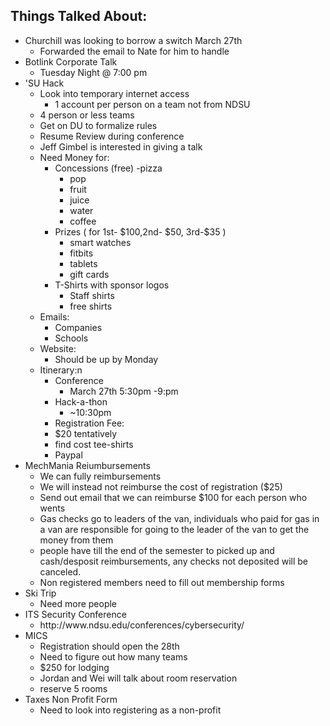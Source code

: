 <h2>Things Talked About:</h2>

<ul>
<li>Churchill was looking to borrow a switch March 27th

<ul>
<li>Forwarded the email to Nate for him to handle</li>
</ul></li>
<li>Botlink Corporate Talk

<ul>
<li>Tuesday Night @ 7:00 pm</li>
</ul></li>
<li>'SU Hack

<ul>
<li>Look into temporary internet access 

<ul>
<li>1 account per person on a team not from NDSU</li>
</ul></li>
<li>4 person or less teams</li>
<li>Get on DU to formalize rules</li>
<li>Resume Review during conference</li>
<li>Jeff Gimbel is interested in giving a talk</li>
<li>Need Money for:

<ul>
<li>Concessions (free)
-pizza 

<ul>
<li>pop </li>
<li>fruit </li>
<li>juice </li>
<li>water </li>
<li>coffee</li>
</ul></li>
<li>Prizes ( for 1st- $100,2nd- $50, 3rd-$35 )

<ul>
<li>smart watches</li>
<li>fitbits</li>
<li>tablets</li>
<li>gift cards</li>
</ul></li>
<li>T-Shirts with sponsor logos

<ul>
<li>Staff shirts</li>
<li>free shirts</li>
</ul></li>
</ul></li>
<li>Emails:

<ul>
<li>Companies</li>
<li>Schools</li>
</ul></li>
<li>Website:

<ul>
<li>Should be up by Monday</li>
</ul></li>
<li>Itinerary:n

<ul>
<li>Conference 

<ul>
<li>March 27th 5:30pm -9:pm</li>
</ul></li>
<li>Hack-a-thon

<ul>
<li>~10:30pm</li>
</ul></li>
<li>Registration Fee:</li>
<li>$20 tentatively</li>
<li>find cost tee-shirts</li>
<li>Paypal</li>
</ul></li>
</ul></li>
<li>MechMania Reiumbursements

<ul>
<li>We can fully reimbursements</li>
<li>We will instead not reimburse the cost of registration ($25)</li>
<li>Send out email that we can reimburse $100 for each person who wents </li>
<li>Gas checks go to leaders of the van, individuals who paid for gas in a van are responsible for going to the leader of the van to get the money from them</li>
<li>people have till the end of the semester to picked up and cash/desposit reimbursements, any checks not deposited will be canceled.</li>
<li>Non registered members need to fill out membership forms</li>
</ul></li>
<li>Ski Trip

<ul>
<li>Need more people</li>
</ul></li>
<li>ITS Security Conference

<ul>
<li>http://www.ndsu.edu/conferences/cybersecurity/</li>
</ul></li>
<li>MICS

<ul>
<li>Registration should open the 28th</li>
<li>Need to figure out how many teams</li>
<li>$250 for lodging</li>
<li>Jordan and Wei will talk about room reservation</li>
<li>reserve 5 rooms </li>
</ul></li>
<li>Taxes Non Profit Form 

<ul>
<li>Need to look into registering as a non-profit</li>
</ul></li>
</ul>